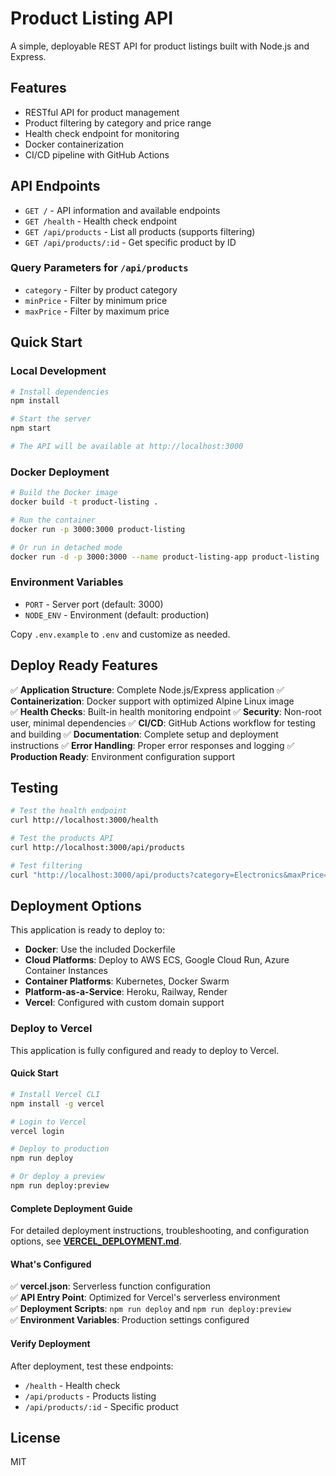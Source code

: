 # Product Listing API

A simple, deployable REST API for product listings built with Node.js and Express.

## Features

- RESTful API for product management
- Product filtering by category and price range
- Health check endpoint for monitoring
- Docker containerization
- CI/CD pipeline with GitHub Actions

## API Endpoints

- `GET /` - API information and available endpoints
- `GET /health` - Health check endpoint
- `GET /api/products` - List all products (supports filtering)
- `GET /api/products/:id` - Get specific product by ID

### Query Parameters for `/api/products`

- `category` - Filter by product category
- `minPrice` - Filter by minimum price
- `maxPrice` - Filter by maximum price

## Quick Start

### Local Development

```bash
# Install dependencies
npm install

# Start the server
npm start

# The API will be available at http://localhost:3000
```

### Docker Deployment

```bash
# Build the Docker image
docker build -t product-listing .

# Run the container
docker run -p 3000:3000 product-listing

# Or run in detached mode
docker run -d -p 3000:3000 --name product-listing-app product-listing
```

### Environment Variables

- `PORT` - Server port (default: 3000)
- `NODE_ENV` - Environment (default: production)

Copy `.env.example` to `.env` and customize as needed.

## Deploy Ready Features

✅ **Application Structure**: Complete Node.js/Express application
✅ **Containerization**: Docker support with optimized Alpine Linux image  
✅ **Health Checks**: Built-in health monitoring endpoint
✅ **Security**: Non-root user, minimal dependencies
✅ **CI/CD**: GitHub Actions workflow for testing and building
✅ **Documentation**: Complete setup and deployment instructions
✅ **Error Handling**: Proper error responses and logging
✅ **Production Ready**: Environment configuration support

## Testing

```bash
# Test the health endpoint
curl http://localhost:3000/health

# Test the products API
curl http://localhost:3000/api/products

# Test filtering
curl "http://localhost:3000/api/products?category=Electronics&maxPrice=200"
```

## Deployment Options

This application is ready to deploy to:

- **Docker**: Use the included Dockerfile
- **Cloud Platforms**: Deploy to AWS ECS, Google Cloud Run, Azure Container Instances
- **Container Platforms**: Kubernetes, Docker Swarm
- **Platform-as-a-Service**: Heroku, Railway, Render
- **Vercel**: Configured with custom domain support

### Deploy to Vercel

This application is fully configured and ready to deploy to Vercel.

#### Quick Start

```bash
# Install Vercel CLI
npm install -g vercel

# Login to Vercel
vercel login

# Deploy to production
npm run deploy

# Or deploy a preview
npm run deploy:preview
```

#### Complete Deployment Guide

For detailed deployment instructions, troubleshooting, and configuration options, see **[VERCEL_DEPLOYMENT.md](VERCEL_DEPLOYMENT.md)**.

#### What's Configured

✅ **vercel.json**: Serverless function configuration  
✅ **API Entry Point**: Optimized for Vercel's serverless environment  
✅ **Deployment Scripts**: `npm run deploy` and `npm run deploy:preview`  
✅ **Environment Variables**: Production settings configured  

#### Verify Deployment

After deployment, test these endpoints:
- `/health` - Health check
- `/api/products` - Products listing
- `/api/products/:id` - Specific product

## License

MIT